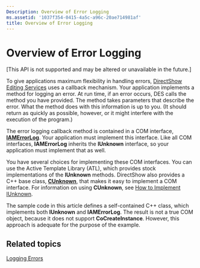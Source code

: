 ```yaml
---
Description: Overview of Error Logging
ms.assetid: '1037f354-0415-4a5c-a96c-20ae714981af'
title: Overview of Error Logging
---
```


# Overview of Error Logging

\[This API is not supported and may be altered or unavailable in the future.\]

To give applications maximum flexibility in handling errors, [DirectShow Editing Services](directshow-editing-services.md) uses a callback mechanism. Your application implements a method for logging an error. At run time, if an error occurs, DES calls the method you have provided. The method takes parameters that describe the error. What the method does with this information is up to you. (It should return as quickly as possible, however, or it might interfere with the execution of the program.)

The error logging callback method is contained in a COM interface, [**IAMErrorLog**](iamerrorlog.md). Your application must implement this interface. Like all COM interfaces, **IAMErrorLog** inherits the **IUnknown** interface, so your application must implement that as well.

You have several choices for implementing these COM interfaces. You can use the Active Template Library (ATL), which provides stock implementations of the **IUnknown** methods. DirectShow also provides a C++ base class, [**CUnknown**](cunknown.md), that makes it easy to implement a COM interface. For information on using **CUnknown**, see [How to Implement IUnknown](how-to-implement-iunknown.md).

The sample code in this article defines a self-contained C++ class, which implements both **IUnknown** and **IAMErrorLog**. The result is not a true COM object, because it does not support **CoCreateInstance**. However, this approach is adequate for the purpose of the example.

## Related topics

<dl> <dt>

[Logging Errors](logging-errors.md)
</dt> </dl>

 

 




